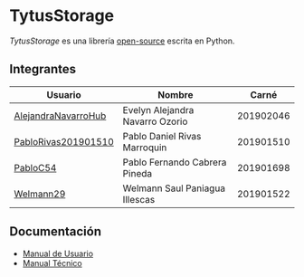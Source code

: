 # TytusStorage
*TytusStorage* es una librería [open-source](https://github.com/tytusdb/tytus/blob/main/LICENSE.md) escrita en Python.

## Integrantes

| Usuario | Nombre | Carné |
| ------ | ------ | ------ |
| [AlejandraNavarroHub](https://github.com/AlejandraNavarroHub) | Evelyn Alejandra Navarro Ozorio | 201902046 |
| [PabloRivas201901510](https://github.com/PabloRivas201901510) | Pablo Daniel Rivas Marroquin | 201901510 |
| [PabloC54](https://github.com/PabloC54) | Pablo Fernando Cabrera Pineda | 201901698 |
| [Welmann29](https://github.com/Welmann29) | Welmann Saul Paniagua Illescas | 201901522 |

## Documentación
- [Manual de Usuario](<docs/Manual de usuario.md>)
- [Manual Técnico](<docs/Manual tecnico.md>)
